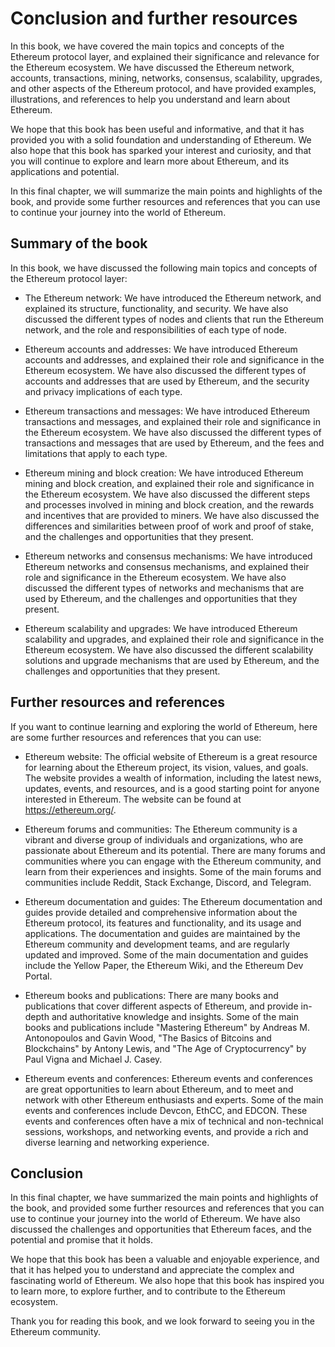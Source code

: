 # Conclusion and further resources

In this book, we have covered the main topics and concepts of the Ethereum protocol layer, and explained their significance and relevance for the Ethereum ecosystem. We have discussed the Ethereum network, accounts, transactions, mining, networks, consensus, scalability, upgrades, and other aspects of the Ethereum protocol, and have provided examples, illustrations, and references to help you understand and learn about Ethereum.

We hope that this book has been useful and informative, and that it has provided you with a solid foundation and understanding of Ethereum. We also hope that this book has sparked your interest and curiosity, and that you will continue to explore and learn more about Ethereum, and its applications and potential.

In this final chapter, we will summarize the main points and highlights of the book, and provide some further resources and references that you can use to continue your journey into the world of Ethereum.

## Summary of the book

In this book, we have discussed the following main topics and concepts of the Ethereum protocol layer:

- The Ethereum network: We have introduced the Ethereum network, and explained its structure, functionality, and security. We have also discussed the different types of nodes and clients that run the Ethereum network, and the role and responsibilities of each type of node.

- Ethereum accounts and addresses: We have introduced Ethereum accounts and addresses, and explained their role and significance in the Ethereum ecosystem. We have also discussed the different types of accounts and addresses that are used by Ethereum, and the security and privacy implications of each type.

- Ethereum transactions and messages: We have introduced Ethereum transactions and messages, and explained their role and significance in the Ethereum ecosystem. We have also discussed the different types of transactions and messages that are used by Ethereum, and the fees and limitations that apply to each type.

- Ethereum mining and block creation: We have introduced Ethereum mining and block creation, and explained their role and significance in the Ethereum ecosystem. We have also discussed the different steps and processes involved in mining and block creation, and the rewards and incentives that are provided to miners. We have also discussed the differences and similarities between proof of work and proof of stake, and the challenges and opportunities that they present.

- Ethereum networks and consensus mechanisms: We have introduced Ethereum networks and consensus mechanisms, and explained their role and significance in the Ethereum ecosystem. We have also discussed the different types of networks and mechanisms that are used by Ethereum, and the challenges and opportunities that they present.

- Ethereum scalability and upgrades: We have introduced Ethereum scalability and upgrades, and explained their role and significance in the Ethereum ecosystem. We have also discussed the different scalability solutions and upgrade mechanisms that are used by Ethereum, and the challenges and opportunities that they present.

## Further resources and references

If you want to continue learning and exploring the world of Ethereum, here are some further resources and references that you can use:

- Ethereum website: The official website of Ethereum is a great resource for learning about the Ethereum project, its vision, values, and goals. The website provides a wealth of information, including the latest news, updates, events, and resources, and is a good starting point for anyone interested in Ethereum. The website can be found at https://ethereum.org/.

- Ethereum forums and communities: The Ethereum community is a vibrant and diverse group of individuals and organizations, who are passionate about Ethereum and its potential. There are many forums and communities where you can engage with the Ethereum community, and learn from their experiences and insights. Some of the main forums and communities include Reddit, Stack Exchange, Discord, and Telegram.

- Ethereum documentation and guides: The Ethereum documentation and guides provide detailed and comprehensive information about the Ethereum protocol, its features and functionality, and its usage and applications. The documentation and guides are maintained by the Ethereum community and development teams, and are regularly updated and improved. Some of the main documentation and guides include the Yellow Paper, the Ethereum Wiki, and the Ethereum Dev Portal.

- Ethereum books and publications: There are many books and publications that cover different aspects of Ethereum, and provide in-depth and authoritative knowledge and insights. Some of the main books and publications include "Mastering Ethereum" by Andreas M. Antonopoulos and Gavin Wood, "The Basics of Bitcoins and Blockchains" by Antony Lewis, and "The Age of Cryptocurrency" by Paul Vigna and Michael J. Casey.

- Ethereum events and conferences: Ethereum events and conferences are great opportunities to learn about Ethereum, and to meet and network with other Ethereum enthusiasts and experts. Some of the main events and conferences include Devcon, EthCC, and EDCON. These events and conferences often have a mix of technical and non-technical sessions, workshops, and networking events, and provide a rich and diverse learning and networking experience.

## Conclusion

In this final chapter, we have summarized the main points and highlights of the book, and provided some further resources and references that you can use to continue your journey into the world of Ethereum. We have also discussed the challenges and opportunities that Ethereum faces, and the potential and promise that it holds.

We hope that this book has been a valuable and enjoyable experience, and that it has helped you to understand and appreciate the complex and fascinating world of Ethereum. We also hope that this book has inspired you to learn more, to explore further, and to contribute to the Ethereum ecosystem.

Thank you for reading this book, and we look forward to seeing you in the Ethereum community.
